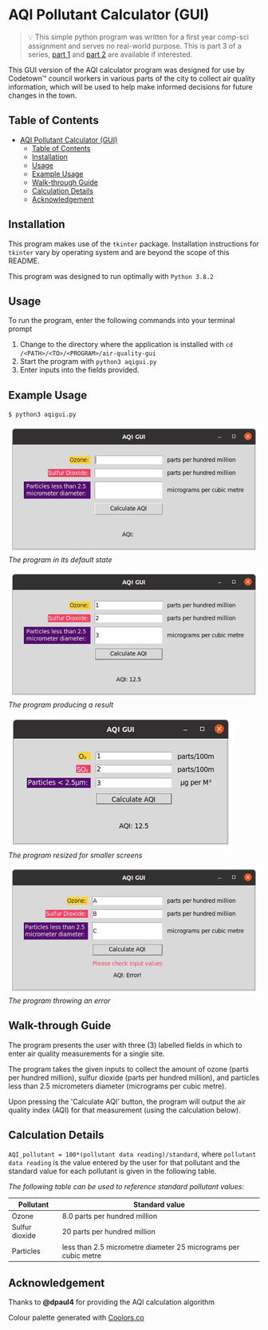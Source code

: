 # AQI Pollutant Calculator (GUI)

> 💡 This simple python program was written for a first year comp-sci assignment and serves no real-world purpose. This is part 3 of a series, [part 1](https://github.com/miclgael/air-quality) and [part 2](https://github.com/miclgael/air-quality-fs) are available if interested.

This GUI version of the AQI calculator program was designed for use by Codetown™️ council workers in various parts of the city to collect air quality information, which will be used to help make informed decisions for future changes in the town.

## Table of Contents

- [AQI Pollutant Calculator (GUI)](#aqi-pollutant-calculator-gui)
  - [Table of Contents](#table-of-contents)
  - [Installation](#installation)
  - [Usage](#usage)
  - [Example Usage](#example-usage)
  - [Walk-through Guide](#walk-through-guide)
  - [Calculation Details](#calculation-details)
  - [Acknowledgement](#acknowledgement)

## Installation

This program makes use of the `tkinter` package. Installation instructions for `tkinter` vary by operating system and are beyond the scope of this README. 

This program was designed to run optimally with `Python 3.8.2`

## Usage

To run the program, enter the following commands into your terminal prompt

1. Change to the directory where the application is installed with `cd /<PATH>/<TO>/<PROGRAM>/air-quality-gui`
2. Start the program with `python3 aqigui.py` 
3. Enter inputs into the fields provided. 

## Example Usage

```bash
$ python3 aqigui.py
```

![](images/AQIGUI_state0.png) <br>_The program in its default state_

![](images/AQIGUI_state1.png) <br>_The program producing a result_

![](images/AQIGUI_state2.png) <br>_The program resized for smaller screens_

![](images/AQIGUI_state_err.png) <br>_The program throwing an error_

## Walk-through Guide

The program presents the user with three (3) labelled fields in which to enter air quality measurements for a single site.

The program takes the given inputs to collect the amount of ozone (parts per hundred million), sulfur dioxide (parts per hundred million), and particles less than 2.5 micrometers diameter (micrograms per cubic metre).

Upon pressing the 'Calculate AQI' button, the program will output the air quality index (AQI) for that measurement (using the calculation below).

## Calculation Details

`AQI_pollutant = 100*(pollutant data reading)/standard`, where `pollutant data reading` is the value entered by the user for that pollutant and the standard value for each pollutant is given in the following table.

_The following table can be used to reference standard pollutant values:_

| Pollutant      | Standard value                                                  |
| -------------- | --------------------------------------------------------------- |
| Ozone          | 8.0 parts per hundred million                                   |
| Sulfur dioxide | 20 parts per hundred million                                    |
| Particles      | less than 2.5 micrometre diameter 25 micrograms per cubic metre |

## Acknowledgement

Thanks to **@dpaul4** for providing the AQI calculation algorithm

Colour palette generated with [Coolors.co](https://coolors.co/540d6e-ee4266-ffd23f-f3fcf0-1f271b)

